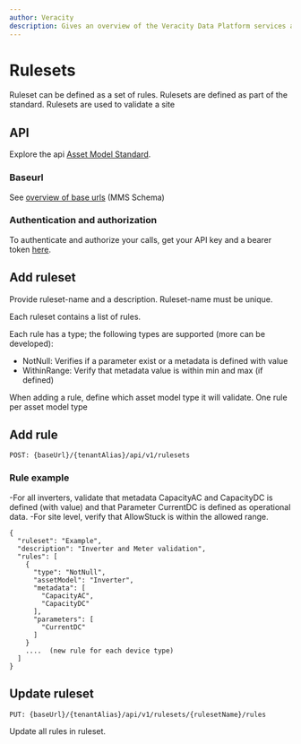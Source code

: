```yaml
---
author: Veracity
description: Gives an overview of the Veracity Data Platform services and related components.
---
```


# Rulesets
Ruleset can be defined as a set of rules. Rulesets are defined as part of the standard.
Rulesets are used to validate a site


## API
Explore the api [Asset Model Standard](https://developer.veracity.com/docs/section/api-explorer/76904bcb-1aaf-4a2f-8512-3af36fdadb2f/developerportal/DataFabric-MMS-Schema-API-swagger.json). 

### Baseurl
See [overview of base urls](https://developer.veracity.com/docs/section/dataplatform/apiendpoints)
(MMS Schema)

### Authentication and authorization
To authenticate and authorize your calls, get your API key and a bearer token [here](../auth.md).


## Add ruleset
Provide ruleset-name and a description. Ruleset-name must be unique.

Each ruleset contains a list of rules.

Each rule has a type; the following types are supported (more can be developed):
- NotNull: Verifies if a parameter exist or a metadata is defined with value
- WithinRange: Verify that metadata value is within min and max (if defined)

When adding a rule, define which asset model type it will validate. One rule per asset model type

## Add rule
`POST: {baseUrl}/{tenantAlias}/api/v1/rulesets`

### Rule example

-For all inverters, validate that metadata CapacityAC and CapacityDC is defined (with value) and that Parameter CurrentDC is defined as operational data.
-For site level, verify that AllowStuck is within the allowed range.

```
{
  "ruleset": "Example",
  "description": "Inverter and Meter validation",
  "rules": [
    {
      "type": "NotNull",
      "assetModel": "Inverter",
      "metadata": [
        "CapacityAC",
        "CapacityDC"
      ],
      "parameters": [
        "CurrentDC"
      ]
    }
    ....  (new rule for each device type)
  ]
}
```


## Update ruleset
`PUT: {baseUrl}/{tenantAlias}/api/v1/rulesets/{rulesetName}/rules`

Update all rules in ruleset.

